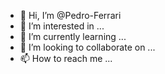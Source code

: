 - 👋 Hi, I’m @Pedro-Ferrari
- 👀 I’m interested in ...
- 🌱 I’m currently learning ...
- 💞️ I’m looking to collaborate on ...
- 📫 How to reach me ...

<!---
Pedro-Ferrari/Pedro-Ferrari is a ✨ special ✨ repository because its `README.md` (this file) appears on your GitHub profile.
You can click the Preview link to take a look at your changes.
--->

